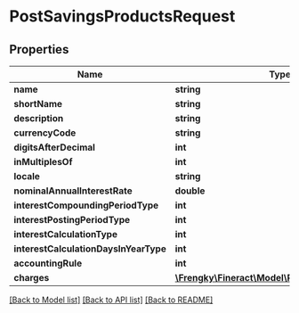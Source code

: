 # PostSavingsProductsRequest

## Properties
Name | Type | Description | Notes
------------ | ------------- | ------------- | -------------
**name** | **string** |  | [optional] 
**shortName** | **string** |  | [optional] 
**description** | **string** |  | [optional] 
**currencyCode** | **string** |  | [optional] 
**digitsAfterDecimal** | **int** |  | [optional] 
**inMultiplesOf** | **int** |  | [optional] 
**locale** | **string** |  | [optional] 
**nominalAnnualInterestRate** | **double** |  | [optional] 
**interestCompoundingPeriodType** | **int** |  | [optional] 
**interestPostingPeriodType** | **int** |  | [optional] 
**interestCalculationType** | **int** |  | [optional] 
**interestCalculationDaysInYearType** | **int** |  | [optional] 
**accountingRule** | **int** |  | [optional] 
**charges** | [**\Frengky\Fineract\Model\PostSavingsCharges[]**](PostSavingsCharges.md) |  | [optional] 

[[Back to Model list]](../../README.md#documentation-for-models) [[Back to API list]](../../README.md#documentation-for-api-endpoints) [[Back to README]](../../README.md)

